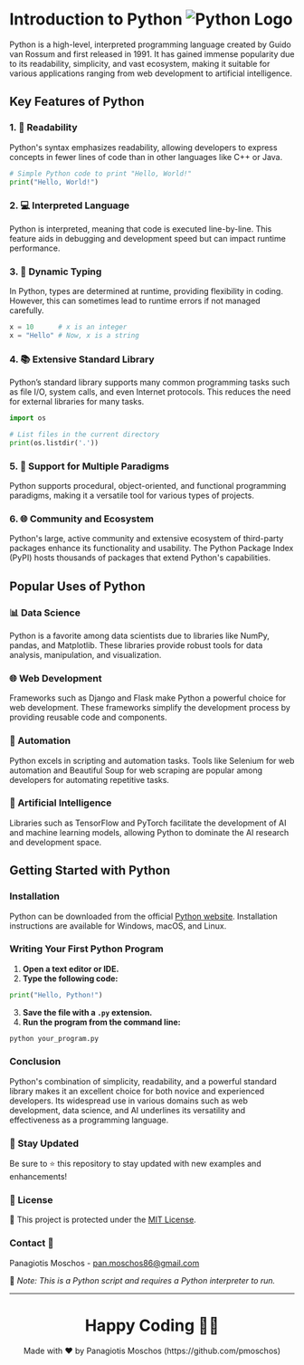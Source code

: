 
# Introduction to Python ![Python Logo](https://www.python.org/static/community_logos/python-logo.png)

Python is a high-level, interpreted programming language created by Guido van Rossum and first released in 1991. It has gained immense popularity due to its readability, simplicity, and vast ecosystem, making it suitable for various applications ranging from web development to artificial intelligence.

## Key Features of Python

### 1. 📖 **Readability**
Python's syntax emphasizes readability, allowing developers to express concepts in fewer lines of code than in other languages like C++ or Java.

```python
# Simple Python code to print "Hello, World!"
print("Hello, World!")
```

### 2. 💻 **Interpreted Language**
Python is interpreted, meaning that code is executed line-by-line. This feature aids in debugging and development speed but can impact runtime performance.

### 3. 🔄 **Dynamic Typing**
In Python, types are determined at runtime, providing flexibility in coding. However, this can sometimes lead to runtime errors if not managed carefully.

```python
x = 10      # x is an integer
x = "Hello" # Now, x is a string
```

### 4. 📚 **Extensive Standard Library**
Python’s standard library supports many common programming tasks such as file I/O, system calls, and even Internet protocols. This reduces the need for external libraries for many tasks.

```python
import os

# List files in the current directory
print(os.listdir('.'))
```

### 5. 🧩 **Support for Multiple Paradigms**
Python supports procedural, object-oriented, and functional programming paradigms, making it a versatile tool for various types of projects.

### 6. 🌐 **Community and Ecosystem**
Python's large, active community and extensive ecosystem of third-party packages enhance its functionality and usability. The Python Package Index (PyPI) hosts thousands of packages that extend Python's capabilities.

## Popular Uses of Python

### 📊 Data Science
Python is a favorite among data scientists due to libraries like NumPy, pandas, and Matplotlib. These libraries provide robust tools for data analysis, manipulation, and visualization.

### 🌐 Web Development
Frameworks such as Django and Flask make Python a powerful choice for web development. These frameworks simplify the development process by providing reusable code and components.

### 🤖 Automation
Python excels in scripting and automation tasks. Tools like Selenium for web automation and Beautiful Soup for web scraping are popular among developers for automating repetitive tasks.

### 🧠 Artificial Intelligence
Libraries such as TensorFlow and PyTorch facilitate the development of AI and machine learning models, allowing Python to dominate the AI research and development space.

## Getting Started with Python

### Installation
Python can be downloaded from the official [Python website](https://www.python.org/). Installation instructions are available for Windows, macOS, and Linux.

### Writing Your First Python Program

1. **Open a text editor or IDE.**
2. **Type the following code:**

```python
print("Hello, Python!")
```

3. **Save the file with a `.py` extension.**
4. **Run the program from the command line:**

```sh
python your_program.py
```

### Conclusion
Python's combination of simplicity, readability, and a powerful standard library makes it an excellent choice for both novice and experienced developers. Its widespread use in various domains such as web development, data science, and AI underlines its versatility and effectiveness as a programming language.

### 📢 Stay Updated
Be sure to ⭐ this repository to stay updated with new examples and enhancements!

### 📄 License
🔐 This project is protected under the [MIT License](https://mit-license.org/).

### Contact 📧
Panagiotis Moschos - pan.moschos86@gmail.com

🔗 *Note: This is a Python script and requires a Python interpreter to run.*

---

<h1 align=center>Happy Coding 👨‍💻 </h1>

<p align="center">
  Made with ❤️ by Panagiotis Moschos (https://github.com/pmoschos)
</p>
